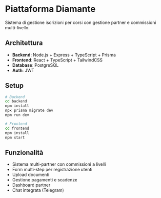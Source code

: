 # Piattaforma Diamante

Sistema di gestione iscrizioni per corsi con gestione partner e commissioni multi-livello.

## Architettura

- **Backend**: Node.js + Express + TypeScript + Prisma
- **Frontend**: React + TypeScript + TailwindCSS
- **Database**: PostgreSQL
- **Auth**: JWT

## Setup

```bash
# Backend
cd backend
npm install
npx prisma migrate dev
npm run dev

# Frontend
cd frontend
npm install
npm start
```

## Funzionalità

- Sistema multi-partner con commissioni a livelli
- Form multi-step per registrazione utenti
- Upload documenti
- Gestione pagamenti e scadenze
- Dashboard partner
- Chat integrata (Telegram)